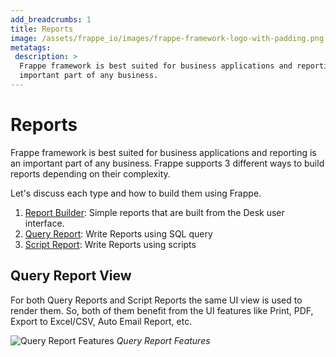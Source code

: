 ```yaml
---
add_breadcrumbs: 1
title: Reports
image: /assets/frappe_io/images/frappe-framework-logo-with-padding.png
metatags:
 description: >
  Frappe framework is best suited for business applications and reporting is an
  important part of any business.
---
```


# Reports

Frappe framework is best suited for business applications and reporting is an
important part of any business. Frappe supports 3 different ways to build
reports depending on their complexity.

Let's discuss each type and how to build them using Frappe.

1. [Report Builder](/docs/user/en/desk/report/report-builder): Simple reports that are built from the Desk user interface.
1. [Query Report](/docs/user/en/desk/report/query-report): Write Reports using SQL query
1. [Script Report](/docs/user/en/desk/report/script-report): Write Reports using scripts

## Query Report View

For both Query Reports and Script Reports the same UI view is used to render
them. So, both of them benefit from the UI features like Print, PDF, Export to
Excel/CSV, Auto Email Report, etc.

![Query Report Features](/docs/assets/img/query-report-view.png)
*Query Report Features*
